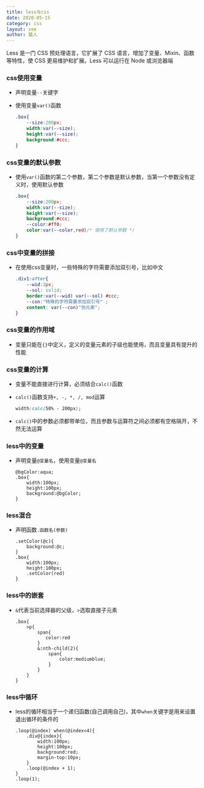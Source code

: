 ```yaml
---
title: less与css
date: 2020-05-15
category: css
layout: see
author: 猿人
---
```

Less 是一门 CSS 预处理语言，它扩展了 CSS 语言，增加了变量、Mixin、函数等特性，使 CSS 更易维护和扩展。Less 可以运行在 Node 或浏览器端

### css使用变量

+ 声明变量`--`关键字

+ 使用变量`var()`函数

  ```css
  .box{
      --size:200px;
      width:var(--size);
      height:var(--size);
      background:#ccc;
  }
  ```

### css变量的默认参数

+ 使用`var()`函数的第二个参数，第二个参数是默认参数，当第一个参数没有定义时，使用默认参数

  ```css
  .box{
      --size:200px;
      width:var(--size);
      height:var(--size);
      background:#ccc;
      --color:#ff0;
      color:var(--color,red)/* 使用了默认参数 */
  }
  ```

### css中变量的拼接

+ 在使用css变量时，一些特殊的字符需要添加双引号，比如中文

  ```css
  .div1:after{
      --wid:2px;
      --sol: solid;
      border:var(--wid) var(--sol) #ccc; 
      --con:"特殊的字符需要添加双引号" ;
      content: var(--con)"伪元素";
  }
  ```

### css变量的作用域

+ 变量只能在`{}`中定义，定义的变量元素的子级也能使用，而且变量具有提升的性能

### css变量的计算

+ 变量不能直接进行计算，必须结合`calc()`函数

+ `calc()`函数支持`+, -, *, /, mod`运算

  ```css
  width:calc(50% - 200px);
  ```

+ `calc()`中的参数必须都带单位，而且参数与运算符之间必须都有空格隔开，不然无法运算

### less中的变量

+ 声明变量`@变量名`，使用变量`@变量名`

  ```less
  @bgColor:aqua;
  .box{
      width:100px;
      height:100px;
      background:@bgColor;
  }
  ```

### less混合

+ 声明函数`.函数名(参数)`

  ```less
  .setColor(@c){
      background:@c;
  }
  .box{
      width:100px;
      height:100px;
      .setColor(red)
  }
  ```

### less中的嵌套

+ `&`代表当前选择器的父级，`>`选取直接子元素

  ```less
  .box{
      >p{
          span{
             color:red 
          }
          &:nth-child(2){
              span{
                  color:mediumblue;
              }
          }
      }
  }
  ```

### less中循环

+ less的循环相当于一个递归函数(自己调用自己)，其中`when`关键字是用来设置退出循环的条件的

  ```less
  .loop(@index) when(@index<4){
      .div@{index}{
          width:100px;
          height:100px;
          background:red;
          margin-top:10px; 
      }
      .loop(@index + 1);
  }
  .loop(1);
  ```